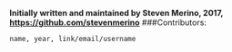 **Initially written and maintained by Steven Merino, 2017, https://github.com/stevenmerino**
###Contributors:
```
name, year, link/email/username
```
